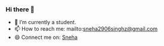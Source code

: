 ### Hi there 👋




- 🔭 I’m currently a student.
- 📫 How to reach me: mailto:sneha2906singhz@gmail.com
- 😄 Connect me on: <a href="https://www.linkedin.com/in/sneha-8701001b7/" target="_blank">Sneha</a>



